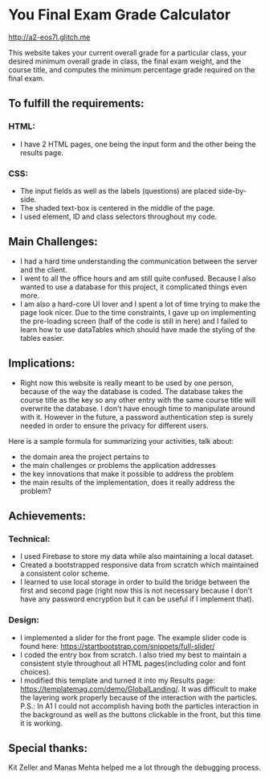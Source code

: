 You Final Exam Grade Calculator
===
http://a2-eos7l.glitch.me

This website takes your current overall grade for a particular class, your desired minimum overall grade in class, the final exam weight, and the course title, and computes the minimum percentage grade required on the final exam.

To fulfill the requirements:
---
### HTML:

- I have 2 HTML pages, one being the input form and the other being the results page. 

### CSS: 

- The input fields as well as the labels (questions) are placed side-by-side.
- The shaded text-box is centered in the middle of the page.
- I used element, ID and class selectors throughout my code. 


Main Challenges:
---
- I had a hard time understanding the communication between the server and the client.
- I went to all the office hours and am still quite confused. Because I also wanted to use a database for this project, it complicated things even more. 
- I am also a hard-core UI lover and I spent a lot of time trying to make the page look nicer. Due to the time constraints, I gave up on implementing the pre-loading screen (half of the code is still in here) and I failed to learn how to use dataTables which should have made the styling of the tables easier.


Implications:
---
- Right now this website is really meant to be used by one person, because of the way the database is coded. The database takes the course title as the key so any other entry with the same course title will overwrite the database. I don't have enough time to manipulate around with it. However in the future, a password authentication step is surely needed in order to ensure the privacy for different users. 




Here is a sample formula for summarizing your activities, talk about:
- the domain area the project pertains to
- the main challenges or problems the application addresses
- the key innovations that make it possible to address the problem
- the main results of the implementation, does it really address the problem? 


Achievements:
---
### Technical:
- I used Firebase to store my data while also maintaining a local dataset. 
- Created a bootstrapped responsive data from scratch which maintained a consistent color scheme. 
- I learned to use local storage in order to build the bridge between the first and second page (right now this is not necessary because I don't have any password encryption but it can be useful if I implement that).

### Design:
- I implemented a slider for the front page. The example slider code is found here: https://startbootstrap.com/snippets/full-slider/
- I coded the entry box from scratch. I also tried my best to maintain a consistent style throughout all HTML pages(including color and font choices).
- I modified this template and turned it into my Results page: https://templatemag.com/demo/GlobalLanding/. It was difficult to make the layering work properly because of the interaction with the particles. P.S.: In A1 I could not accomplish having both the particles interaction in the background as well as the buttons clickable in the front, but this time it is working. 


Special thanks:
---
Kit Zeller and Manas Mehta helped me a lot through the debugging process. 
